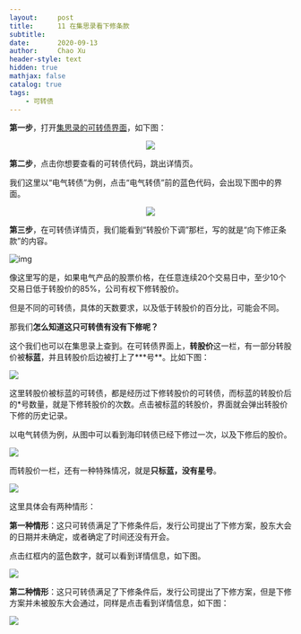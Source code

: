 ```yaml
---
layout:     post
title:      11 在集思录看下修条款
subtitle:   
date:       2020-09-13
author:     Chao Xu
header-style: text
hidden: true 
mathjax: false
catalog: true
tags:
    - 可转债
---
```


**第一步**，打开[集思录的可转债界面](https://www.jisilu.cn/data/cbnew/#cb)，如下图：

<p align="center">
<img src = "https://i.loli.net/2020/09/27/lrKhWJQHLe1j2XN.png">
</p>

**第二步**，点击你想要查看的可转债代码，跳出详情页。

我们这里以“电气转债”为例，点击“电气转债”前的蓝色代码，会出现下图中的界面。

<p align="center">
    <img src = "https://i.loli.net/2020/09/27/Znab7JCKcsSgBfk.png">
</p>

**第三步**，在可转债详情页，我们能看到“转股价下调”那栏，写的就是“向下修正条款”的内容。

![img](https://upload-images.jianshu.io/upload_images/9394644-e216f7da88dab335.png?imageMogr2/auto-orient/strip%7CimageView2/2/w/1240)

像这里写的是，如果电气产品的股票价格，在任意连续20个交易日中，至少10个交易日低于转股价的85%，公司有权下修转股价。

但是不同的可转债，具体的天数要求，以及低于转股价的百分比，可能会不同。

那我们**怎么知道这只可转债有没有下修呢？**

这个我们也可以在集思录上查到。在可转债界面上，**转股价**这一栏，有一部分转股价被**标蓝**，并且转股价后边被打上了**\*号**。比如下图：

<p>
    <img src = "https://i.loli.net/2020/09/27/FiSxXsteLkDroVn.png">
</p>

这里转股价被标蓝的可转债，都是经历过下修转股价的可转债，而标蓝的转股价后的*号数量，就是下修转股价的次数。点击被标蓝的转股价，界面就会弹出转股价下修的历史记录。

以电气转债为例，从图中可以看到海印转债已经下修过一次，以及下修后的股价。

<p>
    <img src = "https://i.loli.net/2020/09/27/RWCdLoSTHFV2bXi.png">
</p>

而转股价一栏，还有一种特殊情况，就是**只标蓝，没有星号**。

<p>
    <img src = "https://i.loli.net/2020/09/27/aDglsTRz5mKo2OI.png">
</p>

这里具体会有两种情形：

**第一种情形**：这只可转债满足了下修条件后，发行公司提出了下修方案，股东大会的日期并未确定，或者确定了时间还没有开会。

点击红框内的蓝色数字，就可以看到详情信息，如下图。

<p>
    <img src = "https://i.loli.net/2020/09/27/e6DWvaFBiXbphkP.png">
</p>

**第二种情形**：这只可转债满足了下修条件后，发行公司提出了下修方案，但是下修方案并未被股东大会通过，同样是点击看到详情信息，如下图：

<p>
    <img src = "https://i.loli.net/2020/09/27/QL1MZBI6zcFwumX.png">
</p>